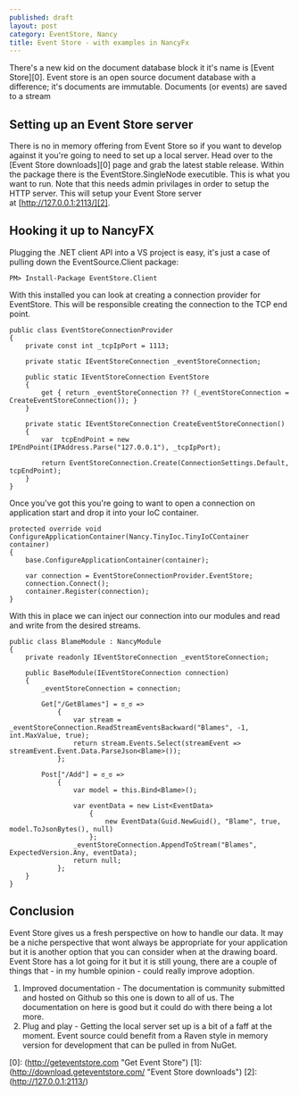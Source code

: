 ```yaml
---
published: draft
layout: post
category: EventStore, Nancy
title: Event Store - with examples in NancyFx
---
```


There's a new kid on the document database block it it's name is [Event Store][0]. Event store is an open source document database with a difference; it's documents are immutable. Documents (or events) are saved to a stream

<!--excerpt-->

## Setting up an Event Store server

There is no in memory offering from Event Store so if you want to develop against it you're going to need to set up a local server. Head over to the [Event Store downloads][0] page and grab the latest stable release. Within the package there is the EventStore.SingleNode executible. This is what you want to run. Note that this needs admin privilages in order to setup the HTTP server. This will setup your Event Store server at [http://127.0.0.1:2113/][2].

## Hooking it up to NancyFX

Plugging the .NET client API into a VS project is easy, it's just a case of pulling down the EventSource.Client package:

	PM> Install-Package EventStore.Client

With this installed you can look at creating a connection provider for EventStore. This will be responsible creating the connection to the TCP end point.

    public class EventStoreConnectionProvider
    {
        private const int _tcpIpPort = 1113;

        private static IEventStoreConnection _eventStoreConnection;

        public static IEventStoreConnection EventStore
        {
            get { return _eventStoreConnection ?? (_eventStoreConnection = CreateEventStoreConnection()); }
        }

        private static IEventStoreConnection CreateEventStoreConnection()
        {
            var  tcpEndPoint = new IPEndPoint(IPAddress.Parse("127.0.0.1"), _tcpIpPort);
            
            return EventStoreConnection.Create(ConnectionSettings.Default, tcpEndPoint);
        }
    }

Once you've got this you're going to want to open a connection on application start and drop it into your IoC container.

	protected override void ConfigureApplicationContainer(Nancy.TinyIoc.TinyIoCContainer container)
	{
		base.ConfigureApplicationContainer(container);
		
		var connection = EventStoreConnectionProvider.EventStore;
		connection.Connect();
		container.Register(connection);
	}

With this in place we can inject our connection into our modules and read and write from the desired streams.

	public class BlameModule : NancyModule
	{
		private readonly IEventStoreConnection _eventStoreConnection;

		public BaseModule(IEventStoreConnection connection)
		{
			_eventStoreConnection = connection;

			Get["/GetBlames"] = ಠ_ಠ =>
				{
					var stream = _eventStoreConnection.ReadStreamEventsBackward("Blames", -1, int.MaxValue, true);
					return stream.Events.Select(streamEvent => streamEvent.Event.Data.ParseJson<Blame>());
				};

			Post["/Add"] = ಠ_ಠ =>
				{
					var model = this.Bind<Blame>();

					var eventData = new List<EventData>
						{
							new EventData(Guid.NewGuid(), "Blame", true, model.ToJsonBytes(), null)
						};
					_eventStoreConnection.AppendToStream("Blames", ExpectedVersion.Any, eventData);
					return null;
				};
		}
	}

## Conclusion

Event Store gives us a fresh perspective on how to handle our data. It may be a niche perspective that wont always be appropriate for your application but it is another option that you can consider when at the drawing board. Event Store has a lot going for it but it is still young, there are a couple of things that - in my humble opinion - could really improve adoption.

1.  Improved documentation - The documentation is community submitted and hosted on Github so this one is down to all of us. The documentation on here is good but it could do with there being a lot more.
2.  Plug and play - Getting the local server set up is a bit of a faff at the moment. Event source could benefit from a Raven style in memory version for development that can be pulled in from NuGet.

   [0]: (http://geteventstore.com "Get Event Store")
   [1]: (http://download.geteventstore.com/ "Event Store downloads")
   [2]: (http://127.0.0.1:2113/)